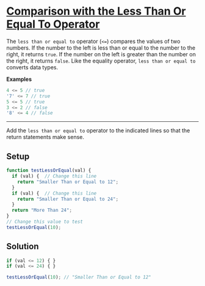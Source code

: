 # [Comparison with the Less Than Or Equal To Operator](https://learn.freecodecamp.org/javascript-algorithms-and-data-structures/basic-javascript/comparison-with-the-less-than-or-equal-to-operator)

The `less than or equal to` operator (`<=`) compares the values of two numbers. If the number to the left is less than or equal to the number to the right, it returns `true`. If the number on the left is greater than the number on the right, it returns `false`. Like the equality operator, `less than or equal to` converts data types.

**Examples**

```js
4 <= 5 // true
'7' <= 7 // true
5 <= 5 // true
3 <= 2 // false
'8' <= 4 // false
```

---

Add the `less than or equal to` operator to the indicated lines so that the return statements make sense.

## Setup

```js
function testLessOrEqual(val) {
  if (val) {  // Change this line
    return "Smaller Than or Equal to 12";
  }
  if (val) {  // Change this line
    return "Smaller Than or Equal to 24";
  }
  return "More Than 24";
}
// Change this value to test
testLessOrEqual(10);
```

## Solution

```js
if (val <= 12) { }
if (val <= 24) { }

testLessOrEqual(10); // "Smaller Than or Equal to 12"
```